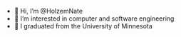 - 👋 Hi, I’m @HolzemNate
- 👀 I’m interested in computer and software engineering
- 🌱 I graduated from the University of Minnesota
